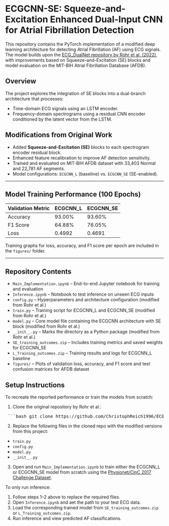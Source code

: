 # ECGCNN-SE: Squeeze-and-Excitation Enhanced Dual-Input CNN for Atrial Fibrillation Detection

This repository contains the PyTorch implementation of a modified deep learning architecture for detecting Atrial Fibrillation (AF) using ECG signals. The model builds upon the [ECG_DualNet repository by Rohr et al. (2022)](https://github.com/ChristophReich1996/ECG_Classification), with improvements based on Squeeze-and-Excitation (SE) blocks and model evaluation on the MIT-BIH Atrial Fibrillation Database (AFDB).


## Overview

The project explores the integration of SE blocks into a dual-branch architecture that processes:
- Time-domain ECG signals using an LSTM encoder.
- Frequency-domain spectrograms using a residual CNN encoder conditioned by the latent vector from the LSTM.


## Modifications from Original Work

- Added **Squeeze-and-Excitation (SE)** blocks to each spectrogram encoder residual block.
- Enhanced feature recalibration to improve AF detection sensitivity.
- Trained and evaluated on MIT-BIH AFDB dataset with 33,403 Normal and 22,781 AF segments.
- Model configurations: `ECGCNN_L` (baseline) vs. `ECGCNN_SE` (SE-enabled).

---

## Model Training Performance (100 Epochs)

| Validation Metric| ECGCNN_L | ECGCNN_SE |
|------------------|----------|-----------|
| Accuracy         | 93.00%   | 93.60%    |
| F1 Score         | 64.88%   | 76.05%    |
| Loss             | 0.4992   | 0.4691    |

Training graphs for loss, accuracy, and F1 score per epoch are included in the `figures/` folder.

---

## Repository Contents

- `Main_Implementation.ipynb` – End-to-end Jupyter notebook for training and evaluation
- `Inference.ipynb` – Notebook to test inference on unseen ECG inputs
- `config.py` – Hyperparameters and architecture configuration (modified from Rohr et al.)
- `train.py` – Training script for ECGCNN_L and ECGCNN_SE (modified from Rohr et al.)
- `model.py` – Core model file containing the ECGCNN architecture with SE block (modified from Rohr et al.)
- `__init__.py` – Marks the directory as a Python package (modified from Rohr et al.)
- `SE_training_outcomes.zip` – Includes training metrics and saved weights for ECGCNN_SE
- `L_Training_outcomes.zip` – Training results and logs for ECGCNN_L baseline
- `figures/` – Plots of validation loss, accuracy, and F1 score and test confusion matrices for AFDB dataset

## Setup Instructions

To recreate the reported performance or train the models from scratch:

1. Clone the original repository by Rohr et al.:

<pre> ```bash git clone https://github.com/ChristophReich1996/ECG_Classification.git cd ECG_Classification ```
</pre>

2. Replace the following files in the cloned repo with the modified versions from this project:
- `train.py`
- `config.py`
- `model.py`
- `__init__.py`

3. Open and run `Main_Implementation.ipynb` to train either the ECGCNN_L or ECGCNN_SE model from scratch using the [Physionet/CinC 2017 Challenge Dataset](https://studtudarmstadtde-my.sharepoint.com/personal/christoph_reich_stud_tu-darmstadt_de/_layouts/15/onedrive.aspx?id=%2Fpersonal%2Fchristoph%5Freich%5Fstud%5Ftu%2Ddarmstadt%5Fde%2FDocuments%2FUni%2FECG%5FClassification%2Fdata%2Ezip&parent=%2Fpersonal%2Fchristoph%5Freich%5Fstud%5Ftu%2Ddarmstadt%5Fde%2FDocuments%2FUni%2FECG%5FClassification&ga=1).

To only run inference:

1. Follow steps 1–2 above to replace the required files.
2. Open `Inference.ipynb` and aet the path to your test ECG data.
3. Load the corresponding trained model from `SE_training_outcomes.zip` or `L_Training_outcomes.zip`.
4. Run inference and view predicted AF classifications.
